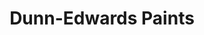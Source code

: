 ---
title: "Dunn-Edwards Paints"
url: /mesa/dunn-edwards-paints-east-southern-avenue/
shop: paint
---
